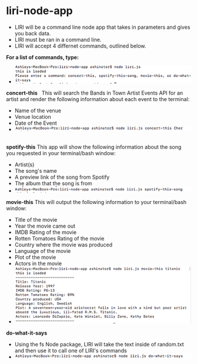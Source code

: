 # liri-node-app
* LIRI will be a command line node app that takes in parameters and gives you back data.
* LIRI must be ran in a command line.
* LIRI will accept 4 differnet commands, outlined below.

**For a list of commands, type:**
&nbsp;
* ![command line](/images/commandLine.png)

**concert-this**
&nbsp;
This will search the Bands in Town Artist Events API for an artist and render the following information about each event to the terminal:

* Name of the venue
* Venue location
* Date of the Event 
&nbsp;
* ![concert-this app](/images/concertThis.png)
&nbsp;

**spotify-this**
This app will show the following information about the song you requested in your terminal/bash window:

* Artist(s)
* The song's name
* A preview link of the song from Spotify
* The album that the song is from
* ![spotify-this-song](/images/spotify.png)

**movie-this**
This will output the following information to your terminal/bash window:
* Title of the movie
* Year the movie came out
* IMDB Rating of the movie
* Rotten Tomatoes Rating of the movie
* Country where the movie was produced
* Language of the movie
* Plot of the movie
* Actors in the movie
* ![movie-this](/images/movie_this.png)

**do-what-it-says**
* Using the fs Node package, LIRI will take the text inside of random.txt and then use it to call one of LIRI's commands
* ![do-what-it says](/images/doIt.png)







